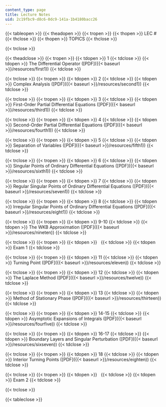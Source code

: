 ```yaml
---
content_type: page
title: Lecture Notes
uid: 2c19fbc9-d8c6-0dc9-141a-1b4180bacc26
---
```


{{< tableopen >}}
{{< theadopen >}}
{{< tropen >}}
{{< thopen >}}
LEC #
{{< thclose >}}
{{< thopen >}}
TOPICS
{{< thclose >}}

{{< trclose >}}

{{< theadclose >}}
{{< tropen >}}
{{< tdopen >}}
1
{{< tdclose >}}
{{< tdopen >}}
The Differential Operator ([PDF]({{< baseurl >}}/resources/first1))
{{< tdclose >}}

{{< trclose >}}
{{< tropen >}}
{{< tdopen >}}
2
{{< tdclose >}}
{{< tdopen >}}
Complex Analysis ([PDF]({{< baseurl >}}/resources/second1))
{{< tdclose >}}

{{< trclose >}}
{{< tropen >}}
{{< tdopen >}}
3
{{< tdclose >}}
{{< tdopen >}}
First-Order Partial Differential Equations ([PDF]({{< baseurl >}}/resources/third1))
{{< tdclose >}}

{{< trclose >}}
{{< tropen >}}
{{< tdopen >}}
4
{{< tdclose >}}
{{< tdopen >}}
Second-Order Partial Differential Equations ([PDF]({{< baseurl >}}/resources/fourth1))
{{< tdclose >}}

{{< trclose >}}
{{< tropen >}}
{{< tdopen >}}
5
{{< tdclose >}}
{{< tdopen >}}
Separation of Variables ([PDF]({{< baseurl >}}/resources/fifth1))
{{< tdclose >}}

{{< trclose >}}
{{< tropen >}}
{{< tdopen >}}
6
{{< tdclose >}}
{{< tdopen >}}
Singular Points of Ordinary Differential Equations ([PDF]({{< baseurl >}}/resources/sixth1))
{{< tdclose >}}

{{< trclose >}}
{{< tropen >}}
{{< tdopen >}}
7
{{< tdclose >}}
{{< tdopen >}}
Regular Singular Points of Ordinary Differential Equations ([PDF]({{< baseurl >}}/resources/seven1))
{{< tdclose >}}

{{< trclose >}}
{{< tropen >}}
{{< tdopen >}}
8
{{< tdclose >}}
{{< tdopen >}}
Irregular Singular Points of Ordinary Differential Equations ([PDF]({{< baseurl >}}/resources/eight1))
{{< tdclose >}}

{{< trclose >}}
{{< tropen >}}
{{< tdopen >}}
9-10
{{< tdclose >}}
{{< tdopen >}}
The WKB Approximation ([PDF]({{< baseurl >}}/resources/nineten))
{{< tdclose >}}

{{< trclose >}}
{{< tropen >}}
{{< tdopen >}}
 
{{< tdclose >}}
{{< tdopen >}}
Exam 1
{{< tdclose >}}

{{< trclose >}}
{{< tropen >}}
{{< tdopen >}}
11
{{< tdclose >}}
{{< tdopen >}}
Turning Point ([PDF]({{< baseurl >}}/resources/eleven))
{{< tdclose >}}

{{< trclose >}}
{{< tropen >}}
{{< tdopen >}}
12
{{< tdclose >}}
{{< tdopen >}}
The Laplace Method ([PDF]({{< baseurl >}}/resources/twelve))
{{< tdclose >}}

{{< trclose >}}
{{< tropen >}}
{{< tdopen >}}
13
{{< tdclose >}}
{{< tdopen >}}
Method of Stationary Phase ([PDF]({{< baseurl >}}/resources/thirteen))
{{< tdclose >}}

{{< trclose >}}
{{< tropen >}}
{{< tdopen >}}
14-15
{{< tdclose >}}
{{< tdopen >}}
Asymptotic Expansions of Integrals ([PDF]({{< baseurl >}}/resources/fourfive))
{{< tdclose >}}

{{< trclose >}}
{{< tropen >}}
{{< tdopen >}}
16-17
{{< tdclose >}}
{{< tdopen >}}
Boundary Layers and Singular Perturbation ([PDF]({{< baseurl >}}/resources/sixseven))
{{< tdclose >}}

{{< trclose >}}
{{< tropen >}}
{{< tdopen >}}
18
{{< tdclose >}}
{{< tdopen >}}
Interior Turning Points ([PDF]({{< baseurl >}}/resources/eighten))
{{< tdclose >}}

{{< trclose >}}
{{< tropen >}}
{{< tdopen >}}
 
{{< tdclose >}}
{{< tdopen >}}
Exam 2
{{< tdclose >}}

{{< trclose >}}

{{< tableclose >}}